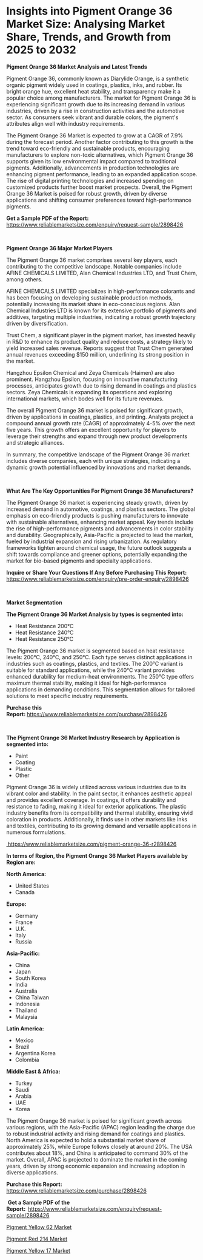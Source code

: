 <p><h1>Insights into Pigment Orange 36 Market Size: Analysing Market Share, Trends, and Growth from 2025 to 2032</h1></p><p><strong>Pigment Orange 36 Market Analysis and Latest Trends</strong></p>
<p><p>Pigment Orange 36, commonly known as Diarylide Orange, is a synthetic organic pigment widely used in coatings, plastics, inks, and rubber. Its bright orange hue, excellent heat stability, and transparency make it a popular choice among manufacturers. The market for Pigment Orange 36 is experiencing significant growth due to its increasing demand in various industries, driven by a rise in construction activities and the automotive sector. As consumers seek vibrant and durable colors, the pigment's attributes align well with industry requirements.</p><p>The Pigment Orange 36 Market is expected to grow at a CAGR of 7.9% during the forecast period. Another factor contributing to this growth is the trend toward eco-friendly and sustainable products, encouraging manufacturers to explore non-toxic alternatives, which Pigment Orange 36 supports given its low environmental impact compared to traditional pigments. Additionally, advancements in production technologies are enhancing pigment performance, leading to an expanded application scope. The rise of digital printing technologies and increased spending on customized products further boost market prospects. Overall, the Pigment Orange 36 Market is poised for robust growth, driven by diverse applications and shifting consumer preferences toward high-performance pigments.</p></p>
<p><strong>Get a Sample PDF of the Report:&nbsp;</strong> <a href="https://www.reliablemarketsize.com/enquiry/request-sample/2898426?utm_campaign=2113&utm_medium=2&utm_source=Github&utm_content=ia&utm_term=15032025&utm_id=pigment-orange-36">https://www.reliablemarketsize.com/enquiry/request-sample/2898426</a></p>
<p>&nbsp;</p>
<p><strong>Pigment Orange 36 Major Market Players</strong></p>
<p><p>The Pigment Orange 36 market comprises several key players, each contributing to the competitive landscape. Notable companies include AFINE CHEMICALS LIMITED, Alan Chemical Industries LTD, and Trust Chem, among others. </p><p>AFINE CHEMICALS LIMITED specializes in high-performance colorants and has been focusing on developing sustainable production methods, potentially increasing its market share in eco-conscious regions. Alan Chemical Industries LTD is known for its extensive portfolio of pigments and additives, targeting multiple industries, indicating a robust growth trajectory driven by diversification.</p><p>Trust Chem, a significant player in the pigment market, has invested heavily in R&D to enhance its product quality and reduce costs, a strategy likely to yield increased sales revenue. Reports suggest that Trust Chem generated annual revenues exceeding $150 million, underlining its strong position in the market. </p><p>Hangzhou Epsilon Chemical and Zeya Chemicals (Haimen) are also prominent. Hangzhou Epsilon, focusing on innovative manufacturing processes, anticipates growth due to rising demand in coatings and plastics sectors. Zeya Chemicals is expanding its operations and exploring international markets, which bodes well for its future revenues.</p><p>The overall Pigment Orange 36 market is poised for significant growth, driven by applications in coatings, plastics, and printing. Analysts project a compound annual growth rate (CAGR) of approximately 4-5% over the next five years. This growth offers an excellent opportunity for players to leverage their strengths and expand through new product developments and strategic alliances.</p><p>In summary, the competitive landscape of the Pigment Orange 36 market includes diverse companies, each with unique strategies, indicating a dynamic growth potential influenced by innovations and market demands.</p></p>
<p>&nbsp;</p>
<p><strong>What Are The Key Opportunities For Pigment Orange 36 Manufacturers?</strong></p>
<p><p>The Pigment Orange 36 market is experiencing steady growth, driven by increased demand in automotive, coatings, and plastics sectors. The global emphasis on eco-friendly products is pushing manufacturers to innovate with sustainable alternatives, enhancing market appeal. Key trends include the rise of high-performance pigments and advancements in color stability and durability. Geographically, Asia-Pacific is projected to lead the market, fueled by industrial expansion and rising urbanization. As regulatory frameworks tighten around chemical usage, the future outlook suggests a shift towards compliance and greener options, potentially expanding the market for bio-based pigments and specialty applications.</p></p>
<p><strong>Inquire or Share Your Questions If Any Before Purchasing This Report:</strong> <a href="https://www.reliablemarketsize.com/enquiry/pre-order-enquiry/2898426?utm_campaign=2113&utm_medium=2&utm_source=Github&utm_content=ia&utm_term=15032025&utm_id=pigment-orange-36">https://www.reliablemarketsize.com/enquiry/pre-order-enquiry/2898426</a></p>
<p>&nbsp;</p>
<p><strong>Market Segmentation</strong></p>
<p><strong>The Pigment Orange 36 Market Analysis by types is segmented into:</strong></p>
<p><ul><li>Heat Resistance 200℃</li><li>Heat Resistance 240℃</li><li>Heat Resistance 250℃</li></ul></p>
<p><p>The Pigment Orange 36 market is segmented based on heat resistance levels: 200℃, 240℃, and 250℃. Each type serves distinct applications in industries such as coatings, plastics, and textiles. The 200℃ variant is suitable for standard applications, while the 240℃ variant provides enhanced durability for medium-heat environments. The 250℃ type offers maximum thermal stability, making it ideal for high-performance applications in demanding conditions. This segmentation allows for tailored solutions to meet specific industry requirements.</p></p>
<p><strong>Purchase this Report:&nbsp;</strong><a href="https://www.reliablemarketsize.com/purchase/2898426?utm_campaign=2113&utm_medium=2&utm_source=Github&utm_content=ia&utm_term=15032025&utm_id=pigment-orange-36">https://www.reliablemarketsize.com/purchase/2898426</a></p>
<p>&nbsp;</p>
<p><strong>The Pigment Orange 36 Market Industry Research by Application is segmented into:</strong></p>
<p><ul><li>Paint</li><li>Coating</li><li>Plastic</li><li>Other</li></ul></p>
<p><p>Pigment Orange 36 is widely utilized across various industries due to its vibrant color and stability. In the paint sector, it enhances aesthetic appeal and provides excellent coverage. In coatings, it offers durability and resistance to fading, making it ideal for exterior applications. The plastic industry benefits from its compatibility and thermal stability, ensuring vivid coloration in products. Additionally, it finds use in other markets like inks and textiles, contributing to its growing demand and versatile applications in numerous formulations.</p></p>
<p><a href="https://www.reliablemarketsize.com/pigment-orange-36-r2898426?utm_campaign=2113&utm_medium=2&utm_source=Github&utm_content=ia&utm_term=15032025&utm_id=pigment-orange-36">&nbsp;https://www.reliablemarketsize.com/pigment-orange-36-r2898426</a></p>
<p><strong>In terms of Region, the Pigment Orange 36 Market Players available by Region are:</strong></p>
<p>
    <p> <strong> North America: </strong>
        <ul>
            <li>United States</li>
            <li>Canada</li>
        </ul>
        </p> 
    <p> <strong> Europe: </strong>
        <ul>
            <li>Germany</li>
            <li>France</li>
            <li>U.K.</li>
            <li>Italy</li>
            <li>Russia</li>
        </ul>
        </p> 
    <p> <strong> Asia-Pacific: </strong>
        <ul>
            <li>China</li>
            <li>Japan</li>
            <li>South Korea</li>
            <li>India</li>
            <li>Australia</li>
            <li>China Taiwan</li>
            <li>Indonesia</li>
            <li>Thailand</li>
            <li>Malaysia</li>
        </ul>
        </p> 
    <p> <strong> Latin America: </strong>
        <ul>
            <li>Mexico</li>
            <li>Brazil</li>
            <li>Argentina Korea</li>
            <li>Colombia</li>
        </ul>
        </p> 
    <p> <strong> Middle East & Africa: </strong>
        <ul>
            <li>Turkey</li>
            <li>Saudi</li>
            <li>Arabia</li>
            <li>UAE</li>
            <li>Korea</li>
        </ul>
    </p>
    </p>
<p><p>The Pigment Orange 36 market is poised for significant growth across various regions, with the Asia-Pacific (APAC) region leading the charge due to robust industrial activity and rising demand for coatings and plastics. North America is expected to hold a substantial market share of approximately 25%, while Europe follows closely at around 20%. The USA contributes about 18%, and China is anticipated to command 30% of the market. Overall, APAC is projected to dominate the market in the coming years, driven by strong economic expansion and increasing adoption in diverse applications.</p></p>
<p><strong>Purchase this Report: </strong><a href="https://www.reliablemarketsize.com/purchase/2898426?utm_campaign=2113&utm_medium=2&utm_source=Github&utm_content=ia&utm_term=15032025&utm_id=pigment-orange-36">https://www.reliablemarketsize.com/purchase/2898426</a></p>
<p>&nbsp;<strong>Get a Sample PDF of the Report:&nbsp;&nbsp;</strong><a href="https://www.reliablemarketsize.com/enquiry/request-sample/2898426?utm_campaign=2113&utm_medium=2&utm_source=Github&utm_content=ia&utm_term=15032025&utm_id=pigment-orange-36">https://www.reliablemarketsize.com/enquiry/request-sample/2898426</a></p>
<p><strong></strong></p>
<p><p><a href="https://github.com/dringals/Market-Research-Report-List-6/blob/main/pigment-yellow-62-market.md?utm_campaign=2113&utm_medium=2&utm_source=Github&utm_content=ia&utm_term=15032025&utm_id=pigment-orange-36">Pigment Yellow 62 Market</a></p><p><a href="https://github.com/krookplier6h/Market-Research-Report-List-1/blob/main/pigment-red-214-market.md?utm_campaign=2113&utm_medium=2&utm_source=Github&utm_content=ia&utm_term=15032025&utm_id=pigment-orange-36">Pigment Red 214 Market</a></p><p><a href="https://github.com/mharielmesa/Market-Research-Report-List-5/blob/main/pigment-yellow-17-market.md?utm_campaign=2113&utm_medium=2&utm_source=Github&utm_content=ia&utm_term=15032025&utm_id=pigment-orange-36">Pigment Yellow 17 Market</a></p></p>